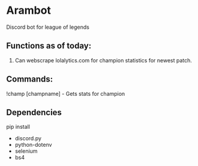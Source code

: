 # Arambot
Discord bot for league of legends

## Functions as of today:
1. Can webscrape lolalytics.com for champion statistics for newest patch.

## Commands:

!champ [champname] - Gets stats for champion


## Dependencies

pip install

- discord.py
- python-dotenv
- selenium
- bs4